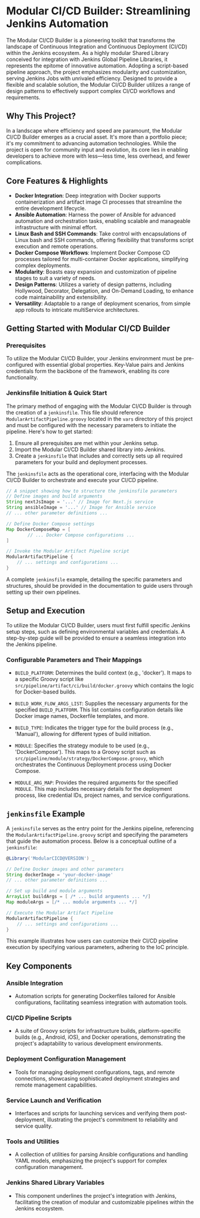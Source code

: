 # Modular CI/CD Builder: Streamlining Jenkins Automation

The Modular CI/CD Builder is a pioneering toolkit that transforms the landscape of Continuous Integration and Continuous
Deployment (CI/CD) within the Jenkins ecosystem. As a highly modular Shared Library conceived for integration with
Jenkins Global Pipeline Libraries, it represents the epitome of innovative automation. Adopting a script-based pipeline
approach, the project emphasizes modularity and customization, serving Jenkins Jobs with unrivaled efficiency. Designed
to provide a flexible and scalable solution, the Modular CI/CD Builder utilizes a range of design patterns to
effectively support complex CI/CD workflows and requirements.

## Why This Project?

In a landscape where efficiency and speed are paramount, the Modular CI/CD Builder emerges as a crucial asset. It's more
than a portfolio piece; it's my commitment to advancing automation technologies. While the project is open for community
input and evolution, its core lies in enabling developers to achieve more with less—less time, less overhead, and fewer
complications.

## Core Features & Highlights

- **Docker Integration**: Deep integration with Docker supports containerization and artifact image CI processes that
  streamline the entire development lifecycle.
- **Ansible Automation**: Harness the power of Ansible for advanced automation and orchestration tasks, enabling
  scalable and manageable infrastructure with minimal effort.
- **Linux Bash and SSH Commands**: Take control with encapsulations of Linux bash and SSH commands, offering flexibility
  that transforms script execution and remote operations.
- **Docker Compose Workflows**: Implement Docker Compose CD processes tailored for multi-container Docker applications,
  simplifying complex deployments.
- **Modularity**: Boasts easy expansion and customization of pipeline stages to suit a variety of needs.
- **Design Patterns**: Utilizes a variety of design patterns, including Hollywood, Decorator, Delegation, and On-Demand
  Loading, to enhance code maintainability and extensibility.
- **Versatility**: Adaptable to a range of deployment scenarios, from simple app rollouts to intricate multiService
  architectures.

## Getting Started with Modular CI/CD Builder

### Prerequisites

To utilize the Modular CI/CD Builder, your Jenkins environment must be pre-configured with essential global properties.
Key-Value pairs and Jenkins credentials form the backbone of the framework, enabling its core functionality.

### Jenkinsfile Initiation & Quick Start

The primary method of engaging with the Modular CI/CD Builder is through the creation of a `jenkinsfile`. This file
should reference `ModularArtifactPipeline.groovy` located in the `vars` directory of this project and must be configured
with the necessary parameters to initiate the pipeline. Here's how to get started:

1. Ensure all prerequisites are met within your Jenkins setup.
2. Import the Modular CI/CD Builder shared library into Jenkins.
3. Create a `jenkinsfile` that includes and correctly sets up all required parameters for your build and deployment
   processes.

The `jenkinsfile` acts as the operational core, interfacing with the Modular CI/CD Builder to orchestrate and execute
your CI/CD pipeline.

```groovy
// A snippet showing how to structure the jenkinsfile parameters
// Define images and build arguments
String nextJsImage = '...' // Image for Next.js service
String ansibleImage = '...' // Image for Ansible service
// ... other parameter definitions ...

// Define Docker Compose settings
Map DockerComposeMap = [
        // ... Docker Compose configurations ...
]

// Invoke the Modular Artifact Pipeline script
ModularArtifactPipeline {
    // ... settings and configurations ...
}
```

A complete `jenkinsfile` example, detailing the specific parameters and structures, should be provided in the
documentation to guide users through setting up their own pipelines.

## Setup and Execution

To utilize the Modular CI/CD Builder, users must first fulfill specific Jenkins setup steps, such as defining
environmental variables and credentials. A step-by-step guide will be provided to ensure a seamless integration into the
Jenkins pipeline.

### Configurable Parameters and Their Mappings

- `BUILD_PLATFORM`: Determines the build context (e.g., 'docker'). It maps to a specific Groovy script
  like `src/pipeline/artifact/ci/build/docker.groovy` which contains the logic for Docker-based builds.

- `BUILD_WORK_FLOW_ARGS_LIST`: Supplies the necessary arguments for the specified `BUILD_PLATFORM`. This list contains
  configuration details like Docker image names, Dockerfile templates, and more.

- `BUILD_TYPE`: Indicates the trigger type for the build process (e.g., 'Manual'), allowing for different types of build
  initiation.

- `MODULE`: Specifies the strategy module to be used (e.g., 'DockerCompose'). This maps to a Groovy script such
  as `src/pipeline/module/strategy/DockerCompose.groovy`, which orchestrates the Continuous Deployment process using
  Docker Compose.

- `MODULE_ARG_MAP`: Provides the required arguments for the specified `MODULE`. This map includes necessary details for
  the deployment process, like credential IDs, project names, and service configurations.

## `jenkinsfile` Example

A `jenkinsfile` serves as the entry point for the Jenkins pipeline, referencing the `ModularArtifactPipeline.groovy`
script and specifying the parameters that guide the automation process. Below is a conceptual outline of
a `jenkinsfile`:

```groovy
@Library('ModularCICD@VERSION') _

// Define Docker images and other parameters
String dockerImage = 'your-docker-image'
// ... other parameter definitions ...

// Set up build and module arguments
ArrayList buildArgs = [ /* ... build arguments ... */]
Map moduleArgs = [/* ... module arguments ... */]

// Execute the Modular Artifact Pipeline
ModularArtifactPipeline {
    // ... settings and configurations ...
}
```

This example illustrates how users can customize their CI/CD pipeline execution by specifying various parameters,
adhering to the IoC principle.

## Key Components

### Ansible Integration

- Automation scripts for generating Dockerfiles tailored for Ansible configurations, facilitating seamless integration
  with automation tools.

### CI/CD Pipeline Scripts

- A suite of Groovy scripts for infrastructure builds, platform-specific builds (e.g., Android, iOS), and Docker
  operations, demonstrating the project's adaptability to various development environments.

### Deployment Configuration Management

- Tools for managing deployment configurations, tags, and remote connections, showcasing sophisticated deployment
  strategies and remote management capabilities.

### Service Launch and Verification

- Interfaces and scripts for launching services and verifying them post-deployment, illustrating the project's
  commitment to reliability and service quality.

### Tools and Utilities

- A collection of utilities for parsing Ansible configurations and handling YAML models, emphasizing the project's
  support for complex configuration management.

### Jenkins Shared Library Variables

- This component underlines the project's integration with Jenkins, facilitating the creation of modular and
  customizable pipelines within the Jenkins ecosystem.
